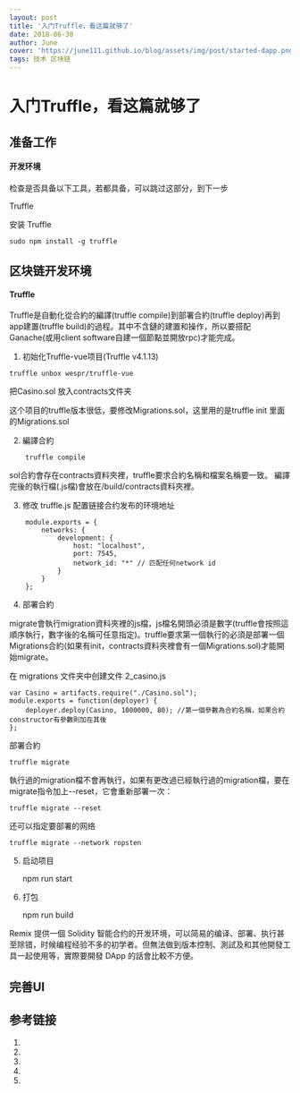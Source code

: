 ```yaml
---
layout: post
title: '入门Truffle，看这篇就够了'
date: 2018-06-30
author: June
cover: 'https://june111.github.io/blog/assets/img/post/started-dapp.png'
tags: 技术 区块链
---
```


# 入门Truffle，看这篇就够了



## 准备工作


#### 开发环境

检查是否具备以下工具，若都具备，可以跳过这部分，到下一步

Truffle

安装 Truffle

    sudo npm install -g truffle




## 区块链开发环境



#### Truffle

Truffle是自動化從合約的編譯(truffle compile)到部署合約(truffle deploy)再到app建置(truffle build)的過程。其中不含鏈的建置和操作，所以要搭配Ganache(或用client software自建一個節點並開放rpc)才能完成。

1. 初始化Truffle-vue项目(Truffle v4.1.13)
```
truffle unbox wespr/truffle-vue
```
把Casino.sol 放入contracts文件夹

这个项目的truffle版本很低，要修改Migrations.sol，这里用的是truffle init 里面的Migrations.sol

2. 編譯合約
```
    truffle compile
```
sol合約會存在contracts資料夾裡，truffle要求合約名稱和檔案名稱要一致。
編譯完後的執行檔(.js檔)會放在/build/contracts資料夾裡。

3. 修改 truffle.js
配置链接合约发布的环境地址

```
    module.exports = {
        networks: {
            development: {
                host: "localhost",
                port: 7545,
                network_id: "*" // 匹配任何network id
            }
        }
    };
```

4. 部署合約

migrate會執行migration資料夾裡的js檔，js檔名開頭必須是數字(truffle會按照這順序執行，數字後的名稱可任意指定)。truffle要求第一個執行的必須是部署一個Migrations合約(如果有init，contracts資料夾裡會有一個Migrations.sol)才能開始migrate。

在 migrations 文件夹中创建文件 2_casino.js

    var Casino = artifacts.require("./Casino.sol");
    module.exports = function(deployer) {
        deployer.deploy(Casino, 1000000, 80); //第一個參數為合約名稱，如果合約constructor有參數則加在其後
    };

部署合約

    truffle migrate


執行過的migration檔不會再執行，如果有更改過已經執行過的migration檔，要在migrate指令加上--reset，它會重新部署一次：

    truffle migrate --reset

还可以指定要部署的网络

    truffle migrate --network ropsten



5. 启动项目

    npm run start
    
6. 打包

    npm run build


Remix 提供一個 Solidity 智能合约的开发环境，可以简易的编译、部署、执行甚至除错，时候编程经验不多的初学者。但無法做到版本控制、測試及和其他開發工具一起使用等，實際要開發 DApp 的話會比較不方便。






## 完善UI

## 参考链接
1. []()
2. []()
3. []()
4. []()
5. []()



